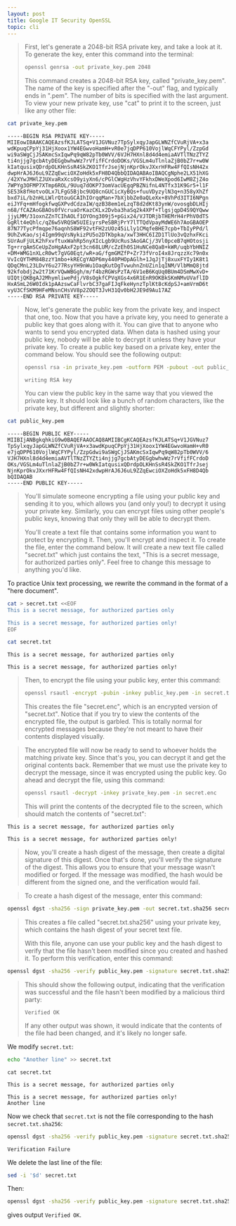 ```yaml
---
layout: post
title: Google IT Security OpenSSL
topic: cli
---
```


> First, let's generate a 2048-bit RSA private key, and take a look at it. To generate the key, enter this command into the terminal:
> 
> ```bash
> openssl genrsa -out private_key.pem 2048
> ```
>
> This command creates a 2048-bit RSA key, called "private_key.pem". The name of the key is specified after the "-out" flag, and typically ends in ".pem". The number of bits is specified with the last argument. To view your new private key, use "cat" to print it to the screen, just like any other file:

```bash
cat private_key.pem
```

```
-----BEGIN RSA PRIVATE KEY-----
MIIEowIBAAKCAQEAzsfKJLATSq+V1JGVNuz7TpSylxqyJapGLWNZfCVuRjVA+x3a
wdKpuqCPpYj31HjXoox1YW4EGwvoHamH+vR0e7jqDPP610VojlWqCFYPyl/ZzpGd
wi9aSWgCjJSAKmcSxIqwPq9qW82pTb0WVV/6VJH7HXnl8d4d4emiaAVTlTNzZTYZ
ti4njjg7gcbAtyDEGgbwhwWz7rVfifFCrdoDOKs/VGSLm4uTlnlaZjB0bZ7r+w0W
kIatqusixQDrdpOLKHnSsR4SkZKO1TfrJsejNjnKprOkvJXxrHFRw4FfQIsNH42x
dwpHrAJ6J6uL9ZZqEwciOXZoHdk5xFH8D4QbbQIDAQABAoIBAQCgNphe2LX51hXG
/42XYwJMHlZJUXvaRxXcsO9yiyXn6/cPGlCWgHzVhvYFkhxDWeXpod6IwM8ZjZ4o
7WPYg3OFMP7XTmp6ROL/9Uuq7dOKP73omVacUEgqPBZNifnL4NTfx31K9Gr5+l1F
SE53k8fHotvoOLx7LFgG5Bjbc9UQ8cnGUCicXyBQs+fuuVDyzylN3q+n358yXhZf
bxd7iL/b2nHLLWlrQtouGCAIhIOrqqMan+7bXjbbZe0aQLeXx+8VhPd3ITI6NPgn
eiJYFq+mHfogkfwqGXPvdCdzaIW/qzB38em1eLzqT8d2dKt83ynW/ovosgbDLHIj
n68/fCAZAoGBAOs0fVcruaOrKazCKLx2Dvba3haSq2k4XPf+TlgsjqpD4S9QYQww
jjyLMM/31oxnZZnTCIhAOLf1OYOng309j5+pGix24/VJTDRjbTHEMrH4rPhV0dTS
GgRlt4eQhlc/qZ6w5VRQSW5UIEiyrsPeSBRjPrY7lTTQdVpayMdWE6h7AoGBAOEP
87N77TycPfmqpe76aqnhS8WF92vtFH2zUOz45iLly1CMqfeBHE7cpb+TbIyPPd/l
9UhZvKao/sj4Igm99qVsNykizPU5o2DTKbpka/xwT3HHC6IZD1TlUo3vQzhxFKci
SUrAuFjULK2hFxvftuxWahRp5nyXIcLgb9UcRus3AoGACj/3Vl0pceB7qHOtosji
Tg+rrgAmSCeUpZoHgAAxF2pt3cn68LUM/cZzEh0S1HuNCe8QaB+kWR/uqbYbHNIZ
+DM+WMG1nXLcR0wt7gVG0Eqt/wR+aG/fgmGMZfP+Zr73fVroI4x8JrqzzXc79n0x
VvIcQYTHM84BzzY1mbo+kRECgYADP6my440PHOpAGlh+1JqJjTj8xuxFYIy1K8t1
QDqCMnL23LDvY6u277RsyYH9nWu1OaqKutDgTvwuhnZnUZin1qINM/VlbMmQ8jtd
92kfobdj2w2t71KrVQwWBGgh/m/f4bzRGWsPzTA/6V1eB6KqUq0BUm4DSmMwXvD+
UIQtjQKBgAJ2MhymliwePdj/V8sOgkfCPVqXGs4x6R1EnR9OKBkSKmNMvUVaflID
HxASmL26W0Idk1pAAzswCaFlvrbC37gaFIJqFkeHynzTplKt8cKdpSJ+amVrmD6t
vyU3CfSKM9HFeMNsnCHsVV8p2ZOQT3JvH31Qv0bH2JE9d9Au17AZ
-----END RSA PRIVATE KEY-----
```

> Now, let's generate the public key from the private key, and inspect that one, too. Now that you have a private key, you need to generate a public key that goes along with it. You can give that to anyone who wants to send you encrypted data. When data is hashed using your public key, nobody will be able to decrypt it unless they have your private key. To create a public key based on a private key, enter the command below. You should see the following output:
>
> ```bash
> openssl rsa -in private_key.pem -outform PEM -pubout -out public_key.pem
> ```
>
> `writing RSA key`
>
> You can view the public key in the same way that you viewed the private key. It should look like a bunch of random characters, like the private key, but different and slightly shorter:

```bash
cat public_key.pem
```

```
-----BEGIN PUBLIC KEY-----
MIIBIjANBgkqhkiG9w0BAQEFAAOCAQ8AMIIBCgKCAQEAzsfKJLATSq+V1JGVNuz7
TpSylxqyJapGLWNZfCVuRjVA+x3awdKpuqCPpYj31HjXoox1YW4EGwvoHamH+vR0
e7jqDPP610VojlWqCFYPyl/ZzpGdwi9aSWgCjJSAKmcSxIqwPq9qW82pTb0WVV/6
VJH7HXnl8d4d4emiaAVTlTNzZTYZti4njjg7gcbAtyDEGgbwhwWz7rVfifFCrdoD
OKs/VGSLm4uTlnlaZjB0bZ7r+w0WkIatqusixQDrdpOLKHnSsR4SkZKO1TfrJsej
NjnKprOkvJXxrHFRw4FfQIsNH42xdwpHrAJ6J6uL9ZZqEwciOXZoHdk5xFH8D4Qb
bQIDAQAB
-----END PUBLIC KEY-----
```

> You'll simulate someone encrypting a file using your public key and sending it to you, which allows you (and only you!) to decrypt it using your private key. Similarly, you can encrypt files using other people's public keys, knowing that only they will be able to decrypt them.
>
> You'll create a text file that contains some information you want to protect by encrypting it. Then, you'll encrypt and inspect it. To create the file, enter the command below. It will create a new text file called "secret.txt" which just contains the text, "This is a secret message, for authorized parties only". Feel free to change this message to anything you'd like.

To practice Unix text processing, we rewrite the command in the format of a "here document".

```bash
cat > secret.txt <<EOF
This is a secret message, for authorized parties only

This is a secret message, for authorized parties only!
EOF
```

```bash
cat secret.txt
```

```
This is a secret message, for authorized parties only

This is a secret message, for authorized parties only!
```

> Then, to encrypt the file using your public key, enter this command:
>
> ```bash
> openssl rsautl -encrypt -pubin -inkey public_key.pem -in secret.txt -out secret.enc
> ```
>
> This creates the file "secret.enc", which is an encrypted version of "secret.txt". Notice that if you try to view the contents of the encrypted file, the output is garbled. This is totally normal for encrypted messages because they're not meant to have their contents displayed visually.

> The encrypted file will now be ready to send to whoever holds the matching private key. Since that's you, you can decrypt it and get the original contents back. Remember that we must use the private key to decrypt the message, since it was encrypted using the public key. Go ahead and decrypt the file, using this command:
>
> ```bash
> openssl rsautl -decrypt -inkey private_key.pem -in secret.enc
> ```
>
> This will print the contents of the decrypted file to the screen, which should match the contents of "secret.txt":

```
This is a secret message, for authorized parties only

This is a secret message, for authorized parties only!
```

> Now, you'll create a hash digest of the message, then create a digital signature of this digest. Once that's done, you'll verify the signature of the digest. This allows you to ensure that your message wasn't modified or forged. If the message was modified, the hash would be different from the signed one, and the verification would fail.

> To create a hash digest of the message, enter this command:

```bash
openssl dgst -sha256 -sign private_key.pem -out secret.txt.sha256 secret.txt
```

> This creates a file called "secret.txt.sha256" using your private key, which contains the hash digest of your secret text file.
>
> With this file, anyone can use your public key and the hash digest to verify that the file hasn't been modified since you created and hashed it. To perform this verification, enter this command:

```bash
openssl dgst -sha256 -verify public_key.pem -signature secret.txt.sha256 secret.txt
```

> This should show the following output, indicating that the verification was successful and the file hasn't been modified by a malicious third party:
>
> `Verified OK`
>
> If any other output was shown, it would indicate that the contents of the file had been changed, and it's likely no longer safe.

We modify `secret.txt`:

```bash
echo "Another line" >> secret.txt
```

```
cat secret.txt
```

```
This is a secret message, for authorized parties only

This is a secret message, for authorized parties only!
Another line
```

Now we check that `secret.txt` is not the file corresponding to the hash `secret.txt.sha256`:

```bash
openssl dgst -sha256 -verify public_key.pem -signature secret.txt.sha256 secret.txt
```

`Verification Failure`

We delete the last line of the file:

```bash
sed -i '$d' secret.txt
```

Then:

```bash
openssl dgst -sha256 -verify public_key.pem -signature secret.txt.sha256 secret.txt
```

gives output `Verified OK`.